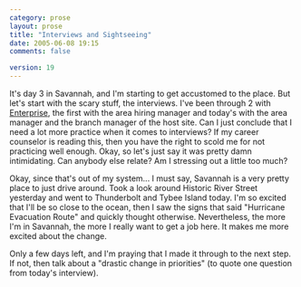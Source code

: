 ```yaml
---
category: prose
layout: prose
title: "Interviews and Sightseeing"
date: 2005-06-08 19:15
comments: false

version: 19
---
```


It's day 3 in Savannah, and I'm starting to get accustomed to the place. But let's start with the scary stuff, the interviews. I've been through 2 with [Enterprise][1], the first with the area hiring manager and today's with the area manager and the branch manager of the host site. Can I just conclude that I need a lot more practice when it comes to interviews? If my career counselor is reading this, then you have the right to scold me for not practicing well enough. Okay, so let's just say it was pretty damn intimidating. Can anybody else relate? Am I stressing out a little too much?

Okay, since that's out of my system... I must say, Savannah is a very pretty place to just drive around. Took a look around Historic River Street yesterday and went to Thunderbolt and Tybee Island today. I'm so excited that I'll be so close to the ocean, then I saw the signs that said "Hurricane Evacuation Route" and quickly thought otherwise. Nevertheless, the more I'm in Savannah, the more I really want to get a job here. It makes me more excited about the change.

Only a few days left, and I'm praying that I made it through to the next step. If not, then talk about a "drastic change in priorities" (to quote one question from today's interview).

[1]: http://www.enterprise.com
